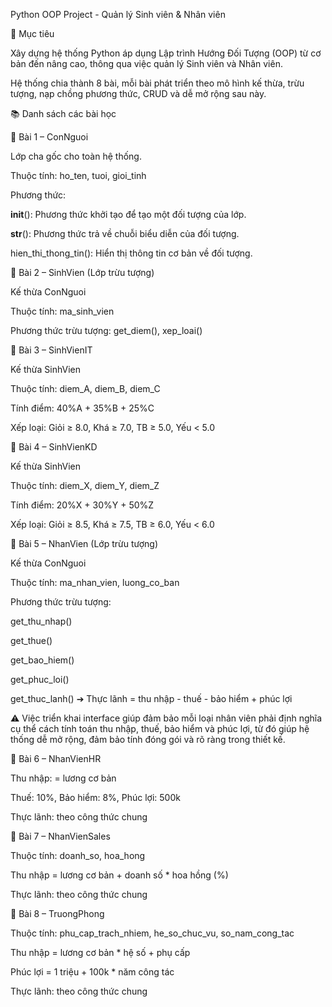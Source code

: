 Python OOP Project - Quản lý Sinh viên & Nhân viên

📌 Mục tiêu

Xây dựng hệ thống Python áp dụng Lập trình Hướng Đối Tượng (OOP) từ cơ bản đến nâng cao, thông qua việc quản lý Sinh viên và Nhân viên.

Hệ thống chia thành 8 bài, mỗi bài phát triển theo mô hình kế thừa, trừu tượng, nạp chồng phương thức, CRUD và dễ mở rộng sau này.

📚 Danh sách các bài học

🔹 Bài 1 – ConNguoi

Lớp cha gốc cho toàn hệ thống.

Thuộc tính: ho_ten, tuoi, gioi_tinh

Phương thức:

__init__(): Phương thức khởi tạo để tạo một đối tượng của lớp.

__str__(): Phương thức trả về chuỗi biểu diễn của đối tượng.

hien_thi_thong_tin(): Hiển thị thông tin cơ bản về đối tượng.

🔹 Bài 2 – SinhVien (Lớp trừu tượng)

Kế thừa ConNguoi

Thuộc tính: ma_sinh_vien

Phương thức trừu tượng: get_diem(), xep_loai()

🔹 Bài 3 – SinhVienIT

Kế thừa SinhVien

Thuộc tính: diem_A, diem_B, diem_C

Tính điểm: 40%A + 35%B + 25%C

Xếp loại: Giỏi ≥ 8.0, Khá ≥ 7.0, TB ≥ 5.0, Yếu < 5.0

🔹 Bài 4 – SinhVienKD

Kế thừa SinhVien

Thuộc tính: diem_X, diem_Y, diem_Z

Tính điểm: 20%X + 30%Y + 50%Z

Xếp loại: Giỏi ≥ 8.5, Khá ≥ 7.5, TB ≥ 6.0, Yếu < 6.0

🔹 Bài 5 – NhanVien (Lớp trừu tượng)

Kế thừa ConNguoi

Thuộc tính: ma_nhan_vien, luong_co_ban

Phương thức trừu tượng:

get_thu_nhap()

get_thue()

get_bao_hiem()

get_phuc_loi()

get_thuc_lanh()  ➔ Thực lãnh = thu nhập - thuế - bảo hiểm + phúc lợi

⚠️ Việc triển khai interface giúp đảm bảo mỗi loại nhân viên phải định nghĩa cụ thể cách tính toán thu nhập, thuế, bảo hiểm và phúc lợi, từ đó giúp hệ thống dễ mở rộng, đảm bảo tính đóng gói và rõ ràng trong thiết kế.

🔹 Bài 6 – NhanVienHR

Thu nhập: = lương cơ bản

Thuế: 10%, Bảo hiểm: 8%, Phúc lợi: 500k

Thực lãnh: theo công thức chung

🔹 Bài 7 – NhanVienSales

Thuộc tính: doanh_so, hoa_hong

Thu nhập = lương cơ bản + doanh số * hoa hồng (%)

Thực lãnh: theo công thức chung

🔹 Bài 8 – TruongPhong

Thuộc tính: phu_cap_trach_nhiem, he_so_chuc_vu, so_nam_cong_tac

Thu nhập = lương cơ bản * hệ số + phụ cấp

Phúc lợi = 1 triệu + 100k * năm công tác

Thực lãnh: theo công thức chung